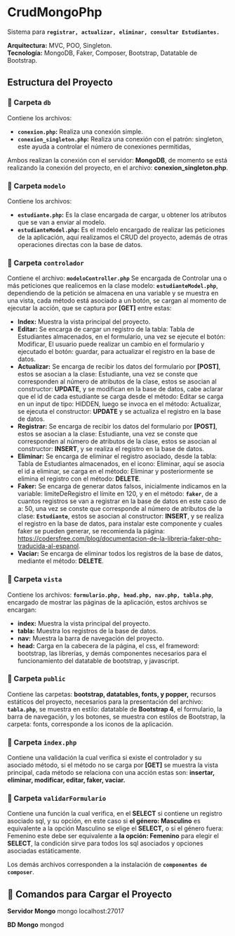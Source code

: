 # CrudMongoPhp
Sistema para **`registrar, actualizar, eliminar, consultar Estudiantes.`**

**Arquitectura:** MVC, POO, Singleton.  
**Tecnología:** MongoDB, Faker, Composer, Bootstrap, Datatable de Bootstrap.

## Estructura del Proyecto

### 📂 Carpeta `db`
Contiene los archivos:
- **`conexion.php`:** Realiza una conexión simple.
- **`conexion_singleton.php`:** Realiza una conexión con el patrón: singleton, este ayuda a controlar el número de conexiones permitidas,


Ambos realizan la conexión con el servidor: **MongoDB**, de momento se está realizando la conexión del proyecto, en el archivo: **conexion_singleton.php**.

### 📂 Carpeta `modelo`
Contiene los archivos:
- **`estudiante.php`:** Es la clase encargada de cargar, u obtener los atributos que se van a enviar al modelo.
- **`estudianteModel.php`:** Es el modelo encargado de realizar las peticiones de la aplicación, aquí realizamos el CRUD del proyecto, además de otras operaciones directas con la base de datos.

### 📂 Carpeta `controlador`
Contiene el archivo: **`modeloController.php`** Se encargada de Controlar una o más peticiones que realicemos en la clase modelo: **`estudianteModel.php`**, dependiendo de la petición se almacena en una variable y se muestra en una vista, cada método está asociado a un botón, se cargan al momento de ejecutar la acción, que se captura por **[GET]** entre estas:
- **Index:** Muestra la vista principal del proyecto.
- **Editar:** Se encarga de cargar un registro de la tabla: Tabla de Estudiantes almacenados, en el formulario, una vez se ejecute el botón: Modificar, El usuario puede realizar un cambio en el formulario y ejecutado el botón: guardar, para actualizar el registro en la base de datos.
- **Actualizar:** Se encarga de recibir los datos del formulario por **[POST]**, estos se asocian a la clase: Estudiante, una vez se conste que corresponden al número de atributos de la clase, estos se asocian al constructor: **UPDATE**, y se modifican en la base de datos, cabe aclarar que el id de cada estudiante se carga desde el método: Editar se carga en un input de tipo: HIDDEN, luego se invoca en el método: Actualizar, se ejecuta el constructor: **UPDATE**  y se actualiza el registro en la base de datos.
- **Registrar:** Se encarga de recibir los datos del formulario por **[POST]**, estos se asocian a la clase: Estudiante, una vez se conste que corresponden al número de atributos de la clase, estos se asocian al constructor: **INSERT**, y se realiza el registro en la base de datos.
- **Eliminar:** Se encarga de eliminar el registro asociado, desde la tabla: Tabla de Estudiantes almacenados, en el icono: Eliminar, aquí se asocia el id a eliminar, se carga en el método: Eliminar y posteriormente se elimina el registro con el método: **DELETE**.
- **Faker:** Se encarga de generar datos falsos, inicialmente indicamos en la variable: limiteDeRegistro el límite en 120, y en el método: **`faker`**, de a cuantos registros se van a registrar en la base de datos en este caso de a: 50, una vez se conste que corresponde al número de atributos de la clase: **`Estudiante`**, estos se asocian al constructor: **INSERT**, y se realiza el registro en la base de datos, para instalar este componente y cuales faker se pueden generar, se recomienda la página: https://codersfree.com/blog/documentacion-de-la-libreria-faker-php-traducida-al-espanol.
- **Vaciar:** Se encarga de eliminar todos los registros de la base de datos, mediante el método: **DELETE**.

### 📂 Carpeta `vista`
Contiene los archivos: **`formulario.php, head.php, nav.php, tabla.php`**, encargado de mostrar las páginas de la aplicación, estos archivos se encargan:
- **index:** Muestra la vista principal del proyecto.
- **tabla:** Muestra los registros de la base de datos.
- **nav:** Muestra la barra de navegación del proyecto.
- **head:** Carga en la cabecera de la página, el css, el frameword: bootstrap, las librerías, y demás componentes necesarios para el funcionamiento del datatable de bootstrap, y javascript.

### 📂 Carpeta `public`
Contiene las carpetas: **bootstrap, datatables, fonts, y popper,** recursos estáticos del proyecto, necesarios para la presentación del archivo: **`tabla.php`**, se muestra en estilo: datatable de **Bootstrap 4**, el formulario, la barra de navegación, y los botones, se muestra con estilos de Bootstrap, la carpeta: fonts, corresponde a los iconos de la aplicación.

### 📄 Carpeta `index.php`
Contiene una validación la cual verifica si existe el controlador y su asociado método, si el método no se carga por **[GET]** se muestra la vista principal, cada método se relaciona con una acción estas son: **insertar, eliminar, modificar, editar, faker, vaciar.**

### 📄 Carpeta `validarFormulario`
Contiene una función la cual verifica, en el **SELECT** si contiene un registro asociado sql, y su opción, en este caso si **el género: Masculino** es equivalente a la opción Masculino se elige el **SELECT,** o si el género fuera: Femenino este debe ser equivalente a **la opción: Femenino** para elegir el **SELECT**, la condición sirve para todos los sql asociados y opciones asociadas estáticamente.

Los demás archivos corresponden a la instalación de **`componentes de composer`**. 

## 🚀 Comandos para Cargar el Proyecto
**Servidor Mongo**
mongo localhost:27017

**BD Mongo**
mongod


